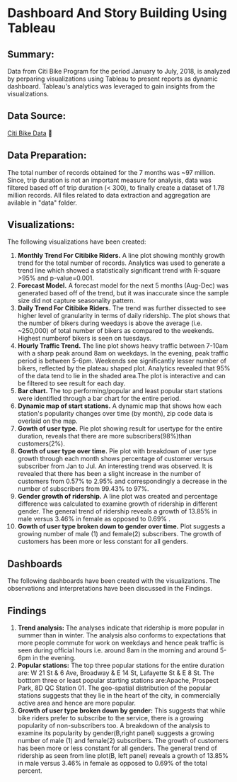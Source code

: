# Dashboard And Story Building Using Tableau

## Summary:
Data from Citi Bike Program for the period January to July, 2018, is analyzed by perparing visualizations using Tableau to present reports as dynamic dashboard. Tableau's analytics was leveraged to gain insights from the visualizations.

## Data Source:
[Citi Bike Data](https://www.citibikenyc.com/system-data) :bicyclist:

## Data Preparation:
The total number of records obtained for the 7 months was ~97 million. Since, trip duration is not an important measure for analysis, data was filtered based off of trip duration (< 300), to finally create a dataset of 1.78 million records. All files related to data extraction and aggregation are avilable in "data" folder.

## Visualizations:
The following visualizations have been created:
1. **Monthly Trend For Citibike Riders.** A line plot showing monthly growth trend for the total number of records. Analytics was used to generate a trend line which showed a statistically significant trend with R-square >95% and p-value=0.001.
1. **Forecast Model.** A forecast model for the next 5 months (Aug-Dec) was generated based off of the trend, but it was inaccurate since the sample size did not capture seasonality pattern.
1. **Daily Trend For Citibike Riders.** The trend was further dissected to see higher level of granularity in terms of daily ridership. The plot shows that the number of bikers during weedays is above the average  (i.e. ~250,000) of  total number of bikers as compared to the weekends. Highest numberof bikers is seen on tuesdays. 
1. **Hourly Traffic Trend.** The line plot shows heavy traffic between 7-10am with a sharp peak around 8am on weekdays. In the evening, peak traffic period is between 5-6pm. Weekends see significantly lesser number of bikers, reflected by the plateau shaped plot. Analytics revealed that 95% of the data tend to lie in the shaded area.The plot is interactive and can be filtered to see result for each day.
1. **Bar chart.** The top performing/popular and least popular start stations were identified through a bar chart for the entire period.
1. **Dynamic map of start stations.** A dynamic map that shows how each station's popularity changes over time (by month), zip code data is overlaid on the map.
1. **Gowth of user type.** Pie plot showing result for usertype for the entire duration, reveals that there are more subscribers(98%)than customers(2%).
1. **Gowth of user type over time.**  Pie plot with breakdown of user type growth through each month  shows percentage of customer versus subscriber from Jan to Jul.  An interesting trend was observed. It is revealed that there has been a slight increase in the  number of customers from 0.57% to 2.95% and correspondingly a decrease in the number of subscribers from 99.43% to 97%. 
1. **Gender growth of ridership.** A line plot was created and percentage difference was calculated to examine growth of ridership in different gender. The general trend of ridership  reveals a growth of 13.85% in male versus 3.46% in female as opposed to 0.69% .
1.  **Gowth of user type broken down to gender over time.** Plot suggests a growing number of male (1) and female(2) subscribers. The growth of customers has been more or less constant for all genders. 

## Dashboards
The following dashboards have been created with the visualizations. The observations and interpretations have been discussed in the Findings.

## Findings
1. **Trend analysis:** The analyses indicate that  ridership is more popular in summer than in winter. The analysis also conforms to expectations that more people commute for work on weekdays and hence peak traffic is seen during official hours i.e. around 8am in the morning and around 5-6pm in the evening.
1. **Popular stations:** The top three  popular stations for the entire duration are: W 21 St & 6 Ave, Broadway & E 14 St, Lafayette St & E 8 St. The botttom three or least popular starting stations are:Apache, Prospect Park, 8D QC Station 01. The geo-spatial distribution of the popular stations suggests that they lie in the heart of the city, in commercially active area and hence are more popular. 
1. **Growth of user type broken down by gender:** This suggests that while bike riders prefer to subscribe to the service, there is a growing popularity of non-subscribers too. A breakdown of the analysis to examine its popularity by gender(B,right panel) suggests a growing number of male (1) and female(2) subscribers. The growth of customers has been more or less constant for all genders. The general trend of ridership as seen from line plot(B, left panel) reveals a growth of 13.85% in male versus 3.46% in female as opposed to 0.69% of the total percent.


